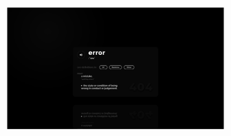 [![Social banner for RankJay](https://github.com/RankJay/RankJay/raw/master/Github_Public_Profile.svg)](https://rankjay.github.io/Portfolio_Website_V2/)
<!--
**RankJay/RankJay** is a ✨ _special_ ✨ repository because its `README.md` (this file) appears on your GitHub profile.
### Hi there 👋
Here are some ideas to get you started:

- 🔭 I’m currently working on ...
- 🌱 I’m currently learning ...
- 👯 I’m looking to collaborate on ...
- 🤔 I’m looking for help with ...
- 💬 Ask me about ...
- 📫 How to reach me: ...
- 😄 Pronouns: ...
- ⚡ Fun fact: ...
-->
